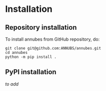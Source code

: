 # Installation

## Repository installation

To install annubes from GitHub repository, do:

```console
git clone git@github.com:ANNUBS/annubes.git
cd annubes
python -m pip install .
```

## PyPI installation

_to add_
